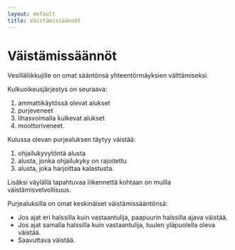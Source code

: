 ```yaml
---
layout: default
title: Väistämissäännöt
---
```


Väistämissäännöt
================

Vesilläliikkujille on omat sääntönsä yhteentörmäyksien välttämiseksi.

Kulkuoikeusjärjestys on seuraava:

1. ammattikäytössä olevat alukset
1. purjeveneet
1. lihasvoimalla kulkevat alukset
1. moottoriveneet.

Kulussa olevan purjealuksen täytyy väistää:

1. ohjailukyvytöntä alusta
1. alusta, jonka ohjailukyky on rajoitettu
1. alusta, joka harjoittaa kalastusta.

Lisäksi väylällä tapahtuvaa liikennettä kohtaan on muilla väistämisvelvollisuus.

Purjealuksilla on omat keskinäiset väistämissääntönsä:

* Jos ajat eri halssilla kuin vastaantulija, paapuurin halssilla ajava väistää.
* Jos ajat samalla halssilla kuin vastaantulija, tuulen yläpuolella oleva väistää.
* Saavuttava väistää.
